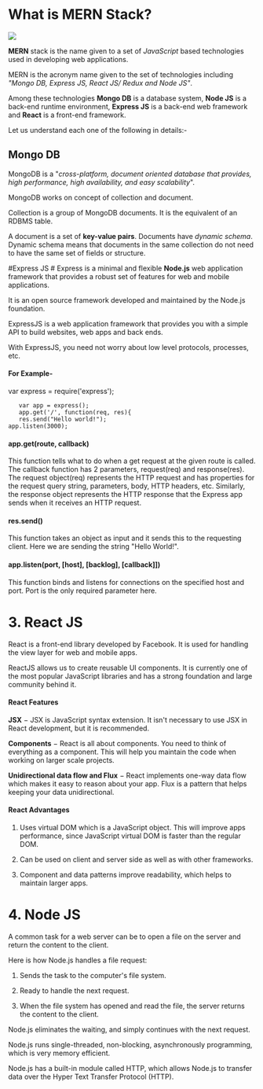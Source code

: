 # What is MERN Stack? #
![](https://image.slidesharecdn.com/07-andrew-morgan-mongodb-eur-3639c792-a794-41c2-8f6b-35842ccc43ba-194500826-171116223453/95/developing-with-the-modern-app-stack-mean-and-mern-with-angular2-and-reactjs-35-638.jpg?cb=1510871713)

 **MERN** stack is the name given to a set of _JavaScript_ based technologies used in developing web applications. 

 MERN is the acronym name given to the set of technologies including _"Mongo DB, Express JS, React JS/ Redux and Node JS"_. 

Among these technologies **Mongo DB** is a database system, **Node JS** is a back-end runtime environment, **Express JS** is a back-end web framework and **React** is a front-end framework.

 Let us understand each one of the following in details:-

## Mongo DB 

MongoDB is a "_cross-platform, document oriented database that provides, high performance, high availability, and easy scalability_".


MongoDB works on concept of collection and document.

Collection is a group of MongoDB documents. It is the equivalent of an RDBMS table. 

A document is a set of **key-value pairs**. Documents have _dynamic schema_. Dynamic schema means that documents in the same collection do not need to have the same set of fields or structure.


#Express JS #
 Express is a minimal and flexible **Node.js** web application framework that provides a robust set of features for web and mobile applications.
  
It is an open source framework developed and maintained by the Node.js foundation.

ExpressJS is a web application framework that provides you with a simple API to build websites, web apps and back ends.
  
With ExpressJS, you need not worry about low level protocols, processes, etc.


#### For Example-

var express = require('express');

       var app = express();
       app.get('/', function(req, res){
       res.send("Hello world!");
    app.listen(3000);


#### app.get(route, callback) 

This function tells what to do when a get request at the given route is called. The callback function has 2 parameters, request(req) and response(res). The request object(req) represents the HTTP request and has properties for the request query string, parameters, body, HTTP headers, etc. Similarly, the response object represents the HTTP response that the Express app sends when it receives an HTTP request.

#### res.send()

 This function takes an object as input and it sends this to the requesting client. Here we are sending the string "Hello World!".

#### app.listen(port, [host], [backlog], [callback]])
This function binds and listens for connections on the specified host and port. Port is the only required parameter here.

 # 3. React JS #

 React is a front-end library developed by Facebook. It is used for handling the view layer for web and mobile apps. 

ReactJS allows us to create reusable UI components. It is currently one of the most popular JavaScript libraries and has a strong foundation and large community behind it.

#### React Features ####

**JSX** − JSX is JavaScript syntax extension. It isn't necessary to use JSX in React development, but it is recommended.

 **Components** − React is all about components. You need to think of everything as a component. This will help you maintain the code when working on larger scale projects.

**Unidirectional data flow and Flux** − React implements one-way data flow which makes it easy to reason about your app. Flux is a pattern that helps keeping your data unidirectional.

#### React Advantages ####

1. Uses virtual DOM which is a JavaScript object. This will improve apps performance, since JavaScript virtual DOM is faster than the regular DOM.

2. Can be used on client and server side as well as with other frameworks.

3. Component and data patterns improve readability, which helps to maintain larger apps.

# 4. Node JS #

A common task for a web server can be to open a file on the server and return the content to the client.

 Here is how Node.js handles a file request:

1. Sends the task to the computer's file system.

2. Ready to handle the next request.

3. When the file system has opened and read the file, the server returns the content to the client.

Node.js eliminates the waiting, and simply continues with the next request.

Node.js runs single-threaded, non-blocking, asynchronously programming, which is very memory efficient.

Node.js has a built-in module called HTTP, which allows Node.js to transfer data over the Hyper Text Transfer Protocol (HTTP).
